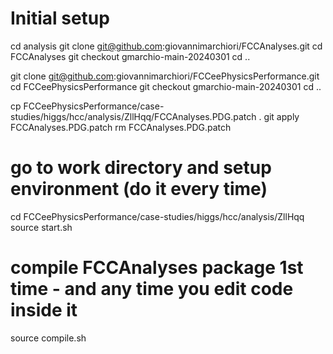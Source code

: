 # Initial setup
cd analysis
git clone git@github.com:giovannimarchiori/FCCAnalyses.git
cd FCCAnalyses
git checkout gmarchio-main-20240301
cd ..

git clone git@github.com:giovannimarchiori/FCCeePhysicsPerformance.git
cd FCCeePhysicsPerformance
git checkout gmarchio-main-20240301
cd ..

cp FCCeePhysicsPerformance/case-studies/higgs/hcc/analysis/ZllHqq/FCCAnalyses.PDG.patch .
git apply FCCAnalyses.PDG.patch
rm FCCAnalyses.PDG.patch

# go to work directory and setup environment (do it every time)
cd FCCeePhysicsPerformance/case-studies/higgs/hcc/analysis/ZllHqq
source start.sh

# compile FCCAnalyses package 1st time - and any time you edit code inside it
source compile.sh

